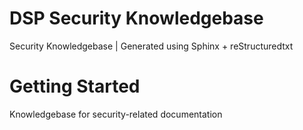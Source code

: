 # DSP Security Knowledgebase 

Security Knowledgebase | Generated using Sphinx + reStructuredtxt

# Getting Started 

Knowledgebase for security-related documentation
